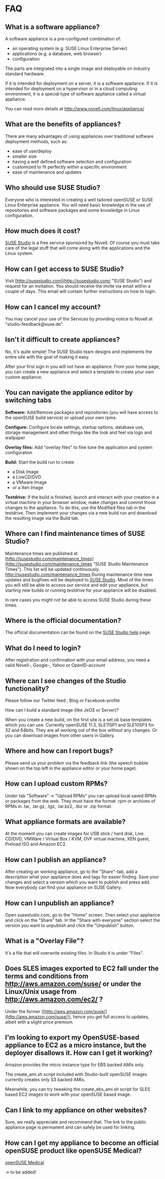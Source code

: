 # FAQ

## What is a software appliance?

A software appliance is a pre-configured combination of:

* an operating system (e.g. SUSE Linux Enterprise Server)
* applications (e.g. a database, web browser)
* configuration

The parts are integrated into a single image and deployable on industry standard hardware.

If it is intended for deployment on a server, it is a software appliance. If it is intended for deployment on a hypervisor or in a cloud computing environment, it is a special type of software appliance called a virtual appliance.

You can read more details at http://www.novell.com/linux/appliance/


## What are the benefits of appliances?

There are many advantages of using appliances over traditional software deployment methods, such as:

* ease of use/deploy
* smaller size
* having a well defined software selection and configuration
* customized to fit perfectly within a specific environment
* ease of maintenance and updates


## Who should use SUSE Studio?

Everyone who is interested in creating a well tailored openSUSE or SUSE Linux Enterprise appliance. You will need basic knowledge in the use of repositories and software packages and some knowledge in Linux configuration.


## How much does it cost?

[SUSE Studio](http://susestudio.com/ "SUSE Studio") is a free service sponsored by Novell. Of course you must take care of the legal stuff that will come along with the applications and the Linux system.


## How can I get access to SUSE Studio?

Visit [http://susestudio.com](http://susestudio.com/ "SUSE Studio") and request for an invitation. You should receive the invite via email within a couple of days. This email will contain further instructions on how to login.


## How can I cancel my account?

You may cancel your use of the Services by providing notice to Novell at "&#x73;&#x74;&#x75;&#x64;&#x69;&#x6F;&#x2D;&#x66;&#x65;&#x65;&#x64;&#x62;&#x61;&#x63;&#x6B;&#x40;&#x73;&#x75;&#x73;&#x65;&#x2E;&#x64;&#x65;".


## Isn't it difficult to create appliances?

No, it's quite simple! The SUSE Studio team designs and implements the entire site with the goal of making it easy.

After your first sign in you will not have an appliance. From your home page, you can create a new appliance and select a template to create your own custom appliance.


## You can navigate the appliance editor by switching tabs

**Software:** Add/Remove packages and repositories (you will have access to the openSUSE build service) or upload your own rpms.

**Configure:** Configure locale settings, startup options, database use, storage management and other things like the look and feel via logo and wallpaper

**Overlay files:** Add "overlay files" to fine tune the application and system configuration

**Build:** Start the build run to create
+ a Disk Image
+ a LiveCD/DVD
+ a VMware Image
+ or a Xen Image 

**Testdrive:** If the build is finished, launch and interact with your creation in a virtual machine in your browser window, make changes and commit those changes to the appliance. To do this, use the Modified files tab in the testdrive.
Then implement your changes via a new build run and download the resulting image via the Build tab.


## Where can I find maintenance times of SUSE Studio?

Maintenance times are published at [http://susestudio.com/maintenance_times](http://susestudio.com/maintenance_times "SUSE Studio Maintenance Times"). This list will be updated continuously.
http://susestudio.com/maintenance_times
During maintenance time new updates and bugfixes will be deployed to [SUSE Studio](http://susestudio.com/ "SUSE Studio"). Most of the times you will still be able to access our service and edit your appliance, but starting new builds or running testdrive for your appliance will be disabled.

In rare cases you might not be able to access SUSE Studio during these times.


## Where is the official documentation?

The official documentation can be found on the [SUSE Studio help](http://susestudio.com/help "SUSE Studio Help") page.


## What do I need to login?

After registration and confirmation with your email address, you need a valid Novell-, Google-, Yahoo or OpenID-account


## Where can I see changes of the Studio functionality?

Please follow our Twitter feed , Blog or Facebook-profile

How can I build a standard image (like JeOS or Server)?

When you create a new build, on the first site is a set ob base templates which you can use. Currently openSUSE 11.3, SLE11SP1 and SLE10SP3 for 32 and 64bits. They are all working out of the box without any changes. Or you can download images from other users in Gallery.


## Where and how can I report bugs?

Please send us your problem via the feedback link (the speech bubble shown on the top left in the appliance editor or your home page).


## How can I upload custom RPMs?

Under tab "Software" &rarr; "Upload RPMs" you can upload local saved RPMs or packages from the web. They must have the format .rpm or archives of RPMs in .tar, .tar.gz, .tgz, .tar.bz2, .tbz or .zip format.


## What appliance formats are available?

At the moment you can create images for USB stick / hard disk, Live CD/DVD, VMWare / Virtual Box / KVM, OVF virtual machine, XEN guest, Preload ISO and Amazon EC2.


## How can I publish an appliance?

After creating an working appliance, go to the "Share"-tab, add a description what your appliance does and tags for easier finding. Save your changes and select a version which you want to publish and press add. Now everybody can find your appliance on SUSE Gallery.


## How can I unpublish an appliance?

Open susestudio.com, go to the "Home" screen. Then select your appliance and click on the "Share" tab. In the "Share with everyone" section select the version you want to unpublish and click the "Unpublish" button.


## What is a "Overlay File"?

It's a file that will overwrite existing files. In Studio it is under "Files".


## Does SLES images exported to EC2 fall under the terms and conditions from http://aws.amazon.com/suse/  or under the Linux/Unix usage from http://aws.amazon.com/ec2/ ?

Under the former ([http://aws.amazon.com/suse/](http://aws.amazon.com/suse/)), hence you get full access to updates, albeit with a slight price premium.


## I'm looking to export my OpenSUSE-based appliance to EC2 as a micro instance, but the deployer disallows it. How can I get it working?

Amazon provides the micro instance type for EBS backed AMIs only.

The create_ami.sh script included with Studio-built openSUSE images currently creates only S3 backed AMIs.

Meanwhile, you can try tweaking the create_ebs_ami.sh script for SLES based EC2 images to work with your openSUSE based image.


## Can I link to my appliance on other websites?

Sure, we really appreciate and recommend that. The link to the public appliance page is permanent and can safely be used for linking.


## How can I get my appliance to become an official openSUSE product like openSUSE Medical?

[openSUSE Medical](http://en.opensuse.org/Portal:Medical)

-> to be added!